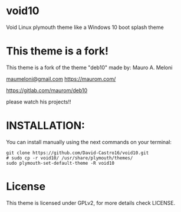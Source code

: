 # void10
Void Linux plymouth theme like a Windows 10 boot splash theme



# This theme is a fork!
This theme is a fork of the theme "deb10" made by: Mauro A. Meloni 

  <maumeloni@gmail.com> https://maurom.com/

  https://gitlab.com/maurom/deb10
  
  please watch his projects!!
 

# INSTALLATION:
You can install manually using the next commands on your terminal:

    git clone https://github.com/David-Castro16/void10.git
    # sudo cp -r void10/ /usr/share/plymouth/themes/
    sudo plymouth-set-default-theme -R void10

# License
 This theme is licensed under GPLv2, for more details check LICENSE.
